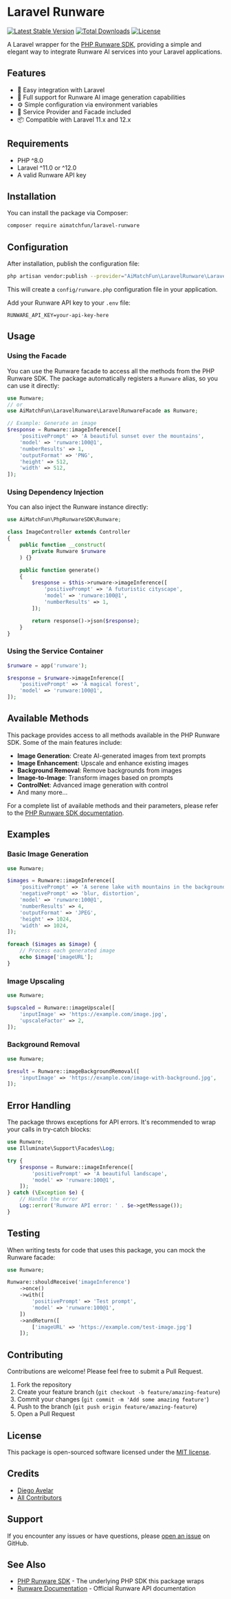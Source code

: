 # Laravel Runware

[![Latest Stable Version](https://poser.pugx.org/aimatchfun/laravel-runware/v/stable)](https://packagist.org/packages/aimatchfun/laravel-runware)
[![Total Downloads](https://poser.pugx.org/aimatchfun/laravel-runware/downloads)](https://packagist.org/packages/aimatchfun/laravel-runware)
[![License](https://poser.pugx.org/aimatchfun/laravel-runware/license)](https://packagist.org/packages/aimatchfun/laravel-runware)

A Laravel wrapper for the [PHP Runware SDK](https://github.com/aimatchfun/php-runware-sdk), providing a simple and elegant way to integrate Runware AI services into your Laravel applications.

## Features

- 🚀 Easy integration with Laravel
- 🎨 Full support for Runware AI image generation capabilities
- ⚙️ Simple configuration via environment variables
- 🔧 Service Provider and Facade included
- 📦 Compatible with Laravel 11.x and 12.x

## Requirements

- PHP ^8.0
- Laravel ^11.0 or ^12.0
- A valid Runware API key

## Installation

You can install the package via Composer:

```bash
composer require aimatchfun/laravel-runware
```

## Configuration

After installation, publish the configuration file:

```bash
php artisan vendor:publish --provider="AiMatchFun\LaravelRunware\LaravelRunwareServiceProvider"
```

This will create a `config/runware.php` configuration file in your application.

Add your Runware API key to your `.env` file:

```env
RUNWARE_API_KEY=your-api-key-here
```

## Usage

### Using the Facade

You can use the Runware facade to access all the methods from the PHP Runware SDK. The package automatically registers a `Runware` alias, so you can use it directly:

```php
use Runware;
// or
use AiMatchFun\LaravelRunware\LaravelRunwareFacade as Runware;

// Example: Generate an image
$response = Runware::imageInference([
    'positivePrompt' => 'A beautiful sunset over the mountains',
    'model' => 'runware:100@1',
    'numberResults' => 1,
    'outputFormat' => 'PNG',
    'height' => 512,
    'width' => 512,
]);
```

### Using Dependency Injection

You can also inject the Runware instance directly:

```php
use AiMatchFun\PhpRunwareSDK\Runware;

class ImageController extends Controller
{
    public function __construct(
        private Runware $runware
    ) {}

    public function generate()
    {
        $response = $this->runware->imageInference([
            'positivePrompt' => 'A futuristic cityscape',
            'model' => 'runware:100@1',
            'numberResults' => 1,
        ]);

        return response()->json($response);
    }
}
```

### Using the Service Container

```php
$runware = app('runware');

$response = $runware->imageInference([
    'positivePrompt' => 'A magical forest',
    'model' => 'runware:100@1',
]);
```

## Available Methods

This package provides access to all methods available in the PHP Runware SDK. Some of the main features include:

- **Image Generation**: Create AI-generated images from text prompts
- **Image Enhancement**: Upscale and enhance existing images
- **Background Removal**: Remove backgrounds from images
- **Image-to-Image**: Transform images based on prompts
- **ControlNet**: Advanced image generation with control
- And many more...

For a complete list of available methods and their parameters, please refer to the [PHP Runware SDK documentation](https://github.com/aimatchfun/php-runware-sdk).

## Examples

### Basic Image Generation

```php
use Runware;

$images = Runware::imageInference([
    'positivePrompt' => 'A serene lake with mountains in the background',
    'negativePrompt' => 'blur, distortion',
    'model' => 'runware:100@1',
    'numberResults' => 4,
    'outputFormat' => 'JPEG',
    'height' => 1024,
    'width' => 1024,
]);

foreach ($images as $image) {
    // Process each generated image
    echo $image['imageURL'];
}
```

### Image Upscaling

```php
use Runware;

$upscaled = Runware::imageUpscale([
    'inputImage' => 'https://example.com/image.jpg',
    'upscaleFactor' => 2,
]);
```

### Background Removal

```php
use Runware;

$result = Runware::imageBackgroundRemoval([
    'inputImage' => 'https://example.com/image-with-background.jpg',
]);
```

## Error Handling

The package throws exceptions for API errors. It's recommended to wrap your calls in try-catch blocks:

```php
use Runware;
use Illuminate\Support\Facades\Log;

try {
    $response = Runware::imageInference([
        'positivePrompt' => 'A beautiful landscape',
        'model' => 'runware:100@1',
    ]);
} catch (\Exception $e) {
    // Handle the error
    Log::error('Runware API error: ' . $e->getMessage());
}
```

## Testing

When writing tests for code that uses this package, you can mock the Runware facade:

```php
use Runware;

Runware::shouldReceive('imageInference')
    ->once()
    ->with([
        'positivePrompt' => 'Test prompt',
        'model' => 'runware:100@1',
    ])
    ->andReturn([
        ['imageURL' => 'https://example.com/test-image.jpg']
    ]);
```

## Contributing

Contributions are welcome! Please feel free to submit a Pull Request.

1. Fork the repository
2. Create your feature branch (`git checkout -b feature/amazing-feature`)
3. Commit your changes (`git commit -m 'Add some amazing feature'`)
4. Push to the branch (`git push origin feature/amazing-feature`)
5. Open a Pull Request

## License

This package is open-sourced software licensed under the [MIT license](LICENSE).

## Credits

- [Diego Avelar](https://github.com/daavelar)
- [All Contributors](../../contributors)

## Support

If you encounter any issues or have questions, please [open an issue](https://github.com/aimatchfun/laravel-runware/issues) on GitHub.

## See Also

- [PHP Runware SDK](https://github.com/aimatchfun/php-runware-sdk) - The underlying PHP SDK this package wraps
- [Runware Documentation](https://docs.runware.ai/) - Official Runware API documentation
